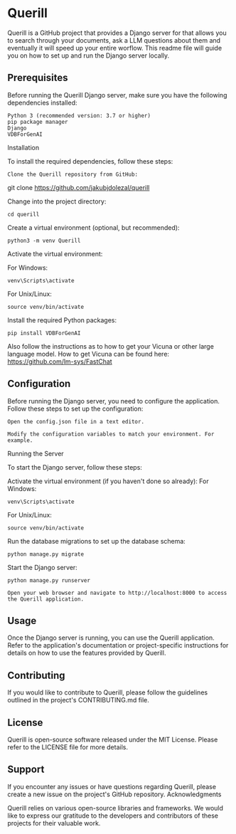 # Querill

Querill is a GitHub project that provides a Django server for that allows you to search through your documents, ask a LLM questions about them and eventually it will speed up your entire worflow. This readme file will guide you on how to set up and run the Django server locally.

## Prerequisites

Before running the Querill Django server, make sure you have the following dependencies installed:

    Python 3 (recommended version: 3.7 or higher)
    pip package manager
    Django
    VDBForGenAI

Installation

To install the required dependencies, follow these steps:

    Clone the Querill repository from GitHub:


git clone https://github.com/jakubjdolezal/querill

Change into the project directory:


    cd querill

Create a virtual environment (optional, but recommended):

    python3 -m venv Querill

Activate the virtual environment:

For Windows:

    venv\Scripts\activate

For Unix/Linux:



    source venv/bin/activate

Install the required Python packages:

    pip install VDBForGenAI

Also follow the instructions as to how to get your Vicuna or other large language model.
How to get Vicuna can be found here:
https://github.com/lm-sys/FastChat

## Configuration

Before running the Django server, you need to configure the application. Follow these steps to set up the configuration:

    Open the config.json file in a text editor.

    Modify the configuration variables to match your environment. For example.

Running the Server

To start the Django server, follow these steps:

Activate the virtual environment (if you haven't done so already): 
For Windows:

    venv\Scripts\activate

For Unix/Linux:

    source venv/bin/activate

Run the database migrations to set up the database schema:

    python manage.py migrate

Start the Django server:

    python manage.py runserver

    Open your web browser and navigate to http://localhost:8000 to access the Querill application.

## Usage

Once the Django server is running, you can use the Querill application. Refer to the application's documentation or project-specific instructions for details on how to use the features provided by Querill.
## Contributing

If you would like to contribute to Querill, please follow the guidelines outlined in the project's CONTRIBUTING.md file.
## License

Querill is open-source software released under the MIT License. Please refer to the LICENSE file for more details.
## Support

If you encounter any issues or have questions regarding Querill, please create a new issue on the project's GitHub repository.
Acknowledgments

Querill relies on various open-source libraries and frameworks. We would like to express our gratitude to the developers and contributors of these projects for their valuable work.